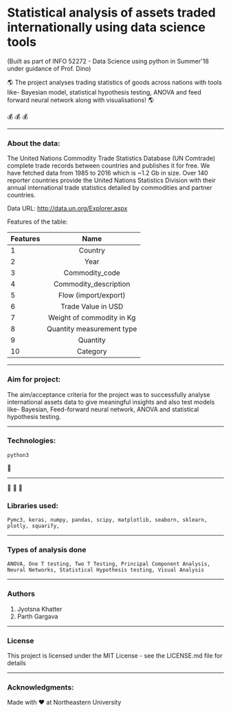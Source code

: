  # Statistical analysis of assets traded internationally using data science tools


 (Built as part of INFO 52272 - Data Science using python in Summer'18 under guidance of Prof. Dino)
 
 
:earth_americas:   The project analyses trading statistics of goods across nations with tools like- Bayesian model, statistical hypothesis testing, ANOVA and feed forward neural network along with visualisations! :earth_americas:
 
 
 :moneybag:  :moneybag:  :moneybag:

*****


### About the data:

The United Nations Commodity Trade Statistics Database (UN Comtrade) complete trade records between countries and publishes it for free. We have fetched data from 1985 to 2016 which is ~1.2 Gb in size. Over 140 reporter countries provide the United Nations Statistics Division with their annual international trade statistics detailed by commodities and partner countries.

Data URL:  http://data.un.org/Explorer.aspx

Features of the table:

| Features      | Name           |
| ------------- |:-------------:|
| 1      | Country |
| 2      | Year      |
| 3 | Commodity_code      |
| 4 | Commodity_description      |
| 5 | Flow (import/export)      |
| 6 | Trade Value in USD      |
| 7 | Weight of commodity in Kg      |
| 8 | Quantity measurement type      |
| 9 | Quantity      |
| 10 | Category      |

*****

### Aim for project:
 
The aim/acceptance criteria for the project was to successfully analyse international assets data to give meaningful insights and also test models like- Bayesian, Feed-forward neural network, ANOVA and statistical hypothesis testing.

*****

### Technologies:
```
python3 
```
:snake:

*****

:star2: :star2: :star2:
### Libraries used:
```
Pymc3, keras, numpy, pandas, scipy, matplotlib, seaborn, sklearn, plotly, squarify, 
```

*****

### Types of analysis done
```
ANOVA, One T testing, Two T Testing, Principal Component Analysis, Neural Networks, Statistical Hypothesis testing, Visual Analysis
```

****

### Authors

1. Jyotsna Khatter
2. Parth Gargava

*****


### License


This project is licensed under the MIT License - see the LICENSE.md file for details

*****

### Acknowledgments:

Made with :heart: at Northeastern University

